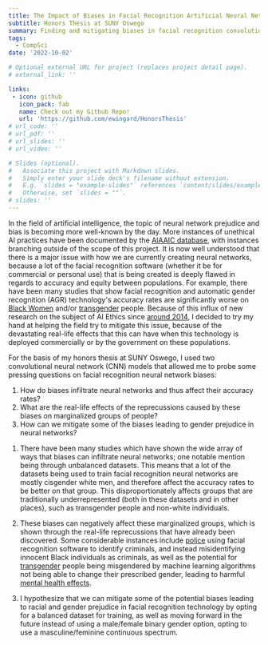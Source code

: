 ```yaml
---
title: The Impact of Biases in Facial Recognition Artificial Neural Networks
subtitle: Honors Thesis at SUNY Oswego
summary: Finding and mitigating biases in facial recognition convolutional neural network models
tags:
  - CompSci
date: '2022-10-02'

# Optional external URL for project (replaces project detail page).
# external_link: ''

links:
 - icon: github
   icon_pack: fab
   name: Check out my Github Repo!
   url: 'https://github.com/ewingard/HonorsThesis'
# url_code: ''
# url_pdf: ''
# url_slides: ''
# url_video: ''

# Slides (optional).
#   Associate this project with Markdown slides.
#   Simply enter your slide deck's filename without extension.
#   E.g. `slides = "example-slides"` references `content/slides/example-slides.md`.
#   Otherwise, set `slides = ""`.
# slides: ''
---
```


In the field of artificial intelligence, the topic of neural network prejudice and bias is becoming more well-known by the day. More instances of unethical AI practices have been documented by the [AIAAIC database](https://www.aiaaic.org/aiaaic-repository), with instances branching outside of the scope of this project. It is now well understood that there is a major issue with how we are currently creating neural networks, because a lot of the facial recognition software (whether it be for commercial or personal use) that is being created is deeply flawed in regards to accuracy and equity between populations. For example, there have been many studies that show facial recognition and automatic gender recognition (AGR) technology's accuracy rates are significantly worse on [Black Women](https://www.media.mit.edu/projects/gender-shades/overview/) and/or [transgender](https://www.morgan-klaus.com/pdfs/pubs/Scheuerman-CSCW2019-HowComputersSeeGender.pdf) people. Because of this influx of new research on the subject of AI Ethics since [around 2014](https://hai.stanford.edu/news/2022-ai-index-industrialization-ai-and-mounting-ethical-concerns), I decided to try my hand at helping the field try to mitigate this issue, because of the devastating real-life effects that this can have when this technology is deployed commercially or by the government on these populations.

For the basis of my honors thesis at SUNY Oswego, I used two convolutional neural network (CNN) models that allowed me to probe some pressing questions on facial recognition neural network biases:

  1. How do biases infiltrate neural networks and thus affect their accuracy rates?
  2. What are the real-life effects of the reprecussions caused by these biases on marginalized groups of people?
  3. How can we mitigate some of the biases leading to gender prejudice in neural networks?

1) There have been many studies which have shown the wide array of ways that biases can infiltrate neural networks; one notable mention being through unbalanced datasets. This means that a lot of the datasets being used to train facial recognition neural networks are mostly cisgender white men, and therefore affect the accuracy rates to be better on that group. This disproportionately affects groups that are traditionally underrepresented (both in these datasets and in other places), such as transgender people and non-white individuals.

2) These biases can negatively affect these marginalized groups, which is shown through the real-life reprecussions that have already been discovered. Some considerable instances include [police](https://towardsdatascience.com/how-bad-facial-recognition-software-gets-black-people-arrested-3c02738a3d54) using facial recognition software to identify criminals, and instead misidentifying innocent Black individuals as criminals, as well as the potential for [transgender](https://dl.acm.org/doi/10.1145/3173574.3173582) people being misgendered by machine learning algorithms not being able to change their prescribed gender, leading to harmful [mental health effects](https://psycnet.apa.org/doiLanding?doi=10.1037%2Fsah0000070).

3) I hypothesize that we can mitigate some of the potential biases leading to racial and gender prejudice in facial recognition technology by opting for a balanced dataset for training, as well as moving forward in the future instead of using a male/female binary gender option, opting to use a masculine/feminine continuous spectrum.
